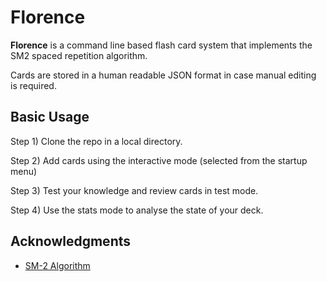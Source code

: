 # Florence

**Florence** is a command line based flash card system that implements the SM2 spaced repetition algorithm.

Cards are stored in a human readable JSON format in case manual editing is required.

## Basic Usage

Step 1) Clone the repo in a local directory.

Step 2) Add cards using the interactive mode (selected from the startup menu)
  
Step 3) Test your knowledge and review cards in test mode.

Step 4) Use the stats mode to analyse the state of your deck.

## Acknowledgments
- [SM-2 Algorithm](http://www.supermemo.com/english/ol/sm2.htm)